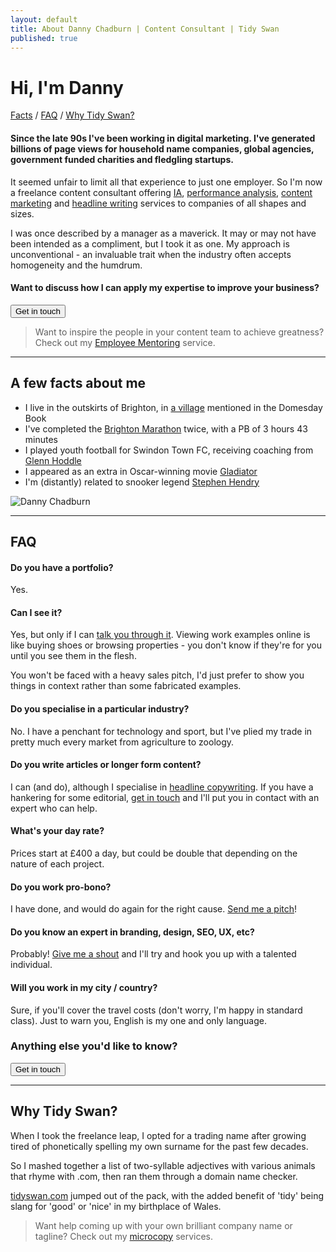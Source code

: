 ```yaml
---
layout: default
title: About Danny Chadburn | Content Consultant | Tidy Swan
published: true
---
```


# Hi, I'm Danny

<a href="#facts">Facts</a> / <a href="#faq">FAQ</a> / <a href="#why">Why Tidy Swan?</a>

#### Since the late 90s I've been working in digital marketing. I've generated billions of page views for household name companies, global agencies, government funded charities and fledgling startups.

It seemed unfair to limit all that experience to just one employer. So I'm now a freelance content consultant offering [IA](/content-information-architecture), [performance analysis](/content-campaign-analytics), [content marketing](/creative-content-marketing) and [headline writing](/headline-copywriting) services to companies of all shapes and sizes.

I was once described by a manager as a maverick. It may or may not have been intended as a compliment, but I took it as one. My approach is unconventional - an invaluable trait when the industry often accepts homogeneity and the humdrum.

#### Want to discuss how I can apply my expertise to improve your business?

<a href="/contact"><button class="button">Get in touch</button></a>

> Want to inspire the people in your content team to achieve greatness? Check out my [Employee Mentoring](/content-mentoring) service.

<a name="facts"></a>

---

## A few facts about me

- I live in the outskirts of Brighton, in [a village](https://www.wikiwand.com/en/Hurstpierpoint) mentioned in the Domesday Book
- I've completed the [Brighton Marathon](https://www.wikiwand.com/en/Brighton_Marathon) twice, with a PB of 3 hours 43 minutes
- I played youth football for Swindon Town FC, receiving coaching from [Glenn Hoddle](https://www.wikiwand.com/en/Glenn_Hoddle)
- I appeared as an extra in Oscar-winning movie [Gladiator](https://www.wikiwand.com/en/Gladiator_(2000_film))
- I'm (distantly) related to snooker legend [Stephen Hendry](https://www.wikiwand.com/en/Stephen_Hendry)

![Danny Chadburn]({{site.baseurl}}/assets/img/danny.png)

<a name="faq"></a>

---

## FAQ

#### Do you have a portfolio?
Yes.

#### Can I see it?
Yes, but only if I can [talk you through it](/contact). Viewing work examples online is like buying shoes or browsing properties - you don't know if they're for you until you see them in the flesh.

You won't be faced with a heavy sales pitch, I'd just prefer to show you things in context rather than some fabricated examples.

#### Do you specialise in a particular industry?
No. I have a penchant for technology and sport, but I've plied my trade in pretty much every market from agriculture to zoology.

#### Do you write articles or longer form content?
I can (and do), although I specialise in [headline copywriting](/headline-copywriting). If you have a hankering for some editorial, [get in touch](/contact) and I'll put you in contact with an expert who can help.

#### What's your day rate?
Prices start at £400 a day, but could be double that depending on the nature of each project.

#### Do you work pro-bono?
I have done, and would do again for the right cause. [Send me a pitch](/contact)!

#### Do you know an expert in branding, design, SEO, UX, etc?
Probably! [Give me a shout](/contact) and I'll try and hook you up with a talented individual.

#### Will you work in my city / country?
Sure, if you'll cover the travel costs (don't worry, I'm happy in standard class). Just to warn you, English is my one and only language.

### Anything else you'd like to know?

<a href="/contact"><button class="button">Get in touch</button></a>

<a name="why"></a>

---

## Why Tidy Swan?

When I took the freelance leap, I opted for a trading name after growing tired of phonetically spelling my own surname for the past few decades.

So I mashed together a list of two-syllable adjectives with various animals that rhyme with .com, then ran them through a domain name checker.

[tidyswan.com](/index) jumped out of the pack, with the added benefit of 'tidy' being slang for 'good' or 'nice' in my birthplace of Wales.

> Want help coming up with your own brilliant company name or tagline? Check out my [microcopy](/headline-copywriting) services.
